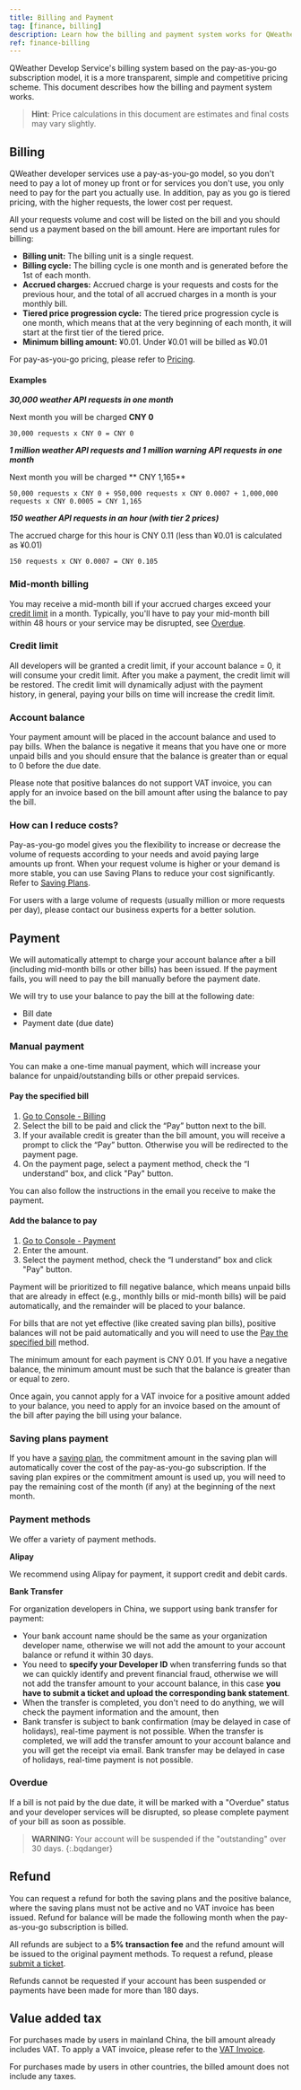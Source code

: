 ```yaml
---
title: Billing and Payment
tag: [finance, billing]
description: Learn how the billing and payment system works for QWeather Develop Services.
ref: finance-billing
---
```


QWeather Develop Service's billing system based on the pay-as-you-go subscription model, it is a more transparent, simple and competitive pricing scheme. This document describes how the billing and payment system works.

> **Hint**: Price calculations in this document are estimates and final costs may vary slightly.

## Billing

QWeather developer services use a pay-as-you-go model, so you don't need to pay a lot of money up front or for services you don't use, you only need to pay for the part you actually use. In addition, pay as you go is tiered pricing, with the higher requests, the lower cost per request.

All your requests volume and cost will be listed on the bill and you should send us a payment based on the bill amount. Here are important rules for billing:

- **Billing unit:** The billing unit is a single request.
- **Billing cycle:** The billing cycle is one month and is generated before the 1st of each month.
- **Accrued charges:** Accrued charge is your requests and costs for the previous hour, and the total of all accrued charges in a month is your monthly bill.
- **Tiered price progression cycle:** The tiered price progression cycle is one month, which means that at the very beginning of each month, it will start at the first tier of the tiered price.
- **Minimum billing amount:** ¥0.01. Under ¥0.01 will be billed as ¥0.01

For pay-as-you-go pricing, please refer to [Pricing](/en/docs/finance/pricing/).

#### Examples

***30,000 weather API requests in one month***

Next month you will be charged **CNY 0**

```
30,000 requests x CNY 0 = CNY 0
```

***1 million weather API requests and 1 million warning API requests in one month***

Next month you will be charged ** CNY 1,165**

```
50,000 requests x CNY 0 + 950,000 requests x CNY 0.0007 + 1,000,000 requests x CNY 0.0005 = CNY 1,165
```

***150 weather API requests in an hour (with tier 2 prices)***

The accrued charge for this hour is CNY 0.11 (less than ¥0.01 is calculated as ¥0.01)

```
150 requests x CNY 0.0007 = CNY 0.105
```

### Mid-month billing

You may receive a mid-month bill if your accrued charges exceed your [credit limit](#credit-limit) in a month. Typically, you'll have to pay your mid-month bill within 48 hours or your service may be disrupted, see [Overdue](#overdue).

### Credit limit

All developers will be granted a credit limit, if your account balance = 0, it will consume your credit limit. After you make a payment, the credit limit will be restored. The credit limit will dynamically adjust with the payment history, in general, paying your bills on time will increase the credit limit.

### Account balance

Your payment amount will be placed in the account balance and used to pay bills. When the balance is negative it means that you have one or more unpaid bills and you should ensure that the balance is greater than or equal to 0 before the due date.

Please note that positive balances do not support VAT invoice, you can apply for an invoice based on the bill amount after using the balance to pay the bill.

### How can I reduce costs?

Pay-as-you-go model gives you the flexibility to increase or decrease the volume of requests according to your needs and avoid paying large amounts up front. When your request volume is higher or your demand is more stable, you can use Saving Plans to reduce your cost significantly. Refer to [Saving Plans](/docs/finance/saving-plans/).

For users with a large volume of requests (usually million or more requests per day), please contact our business experts for a better solution.

## Payment

We will automatically attempt to charge your account balance after a bill (including mid-month bills or other bills) has been issued. If the payment fails, you will need to pay the bill manually before the payment date.

We will try to use your balance to pay the bill at the following date:

- Bill date
- Payment date (due date)

### Manual payment

You can make a one-time manual payment, which will increase your balance for unpaid/outstanding bills or other prepaid services.

#### Pay the specified bill

1. [Go to Console - Billing](https://console.qweather.com/finance/billing/)
2. Select the bill to be paid and click the “Pay” button next to the bill.
3. If your available credit is greater than the bill amount, you will receive a prompt to click the “Pay” button. Otherwise you will be redirected to the payment page.
4. On the payment page, select a payment method, check the “I understand” box, and click "Pay" button.

You can also follow the instructions in the email you receive to make the payment.

#### Add the balance to pay

1. [Go to Console - Payment](https://console.qweather.com/finance/payment/)
2. Enter the amount.
3. Select the payment method, check the “I understand” box and click "Pay" button.

Payment will be prioritized to fill negative balance, which means unpaid bills that are already in effect (e.g., monthly bills or mid-month bills) will be paid automatically, and the remainder will be placed to your balance.

For bills that are not yet effective (like created saving plan bills), positive balances will not be paid automatically and you will need to use the [Pay the specified bill](/en/docs/finance/billing-and-payment/#pay-the-specified-bill) method.

The minimum amount for each payment is CNY 0.01. If you have a negative balance, the minimum amount must be such that the balance is greater than or equal to zero.

Once again, you cannot apply for a VAT invoice for a positive amount added to your balance, you need to apply for an invoice based on the amount of the bill after paying the bill using your balance.

### Saving plans payment

If you have a [saving plan](/en/docs/finance/saving-plans/), the commitment amount in the saving plan will automatically cover the cost of the pay-as-you-go subscription. If the saving plan expires or the commitment amount is used up, you will need to pay the remaining cost of the month (if any) at the beginning of the next month.

### Payment methods

We offer a variety of payment methods.

**Alipay**

We recommend using Alipay for payment, it support credit and debit cards.

**Bank Transfer** 

For organization developers in China, we support using bank transfer for payment:

- Your bank account name should be the same as your organization developer name, otherwise we will not add the amount to your account balance or refund it within 30 days.
- You need to **specify your Developer ID** when transferring funds so that we can quickly identify and prevent financial fraud, otherwise we will not add the transfer amount to your account balance, in this case **you have to submit a ticket and upload the corresponding bank statement**. 
- When the transfer is completed, you don't need to do anything, we will check the payment information and the amount, then 
- Bank transfer is subject to bank confirmation (may be delayed in case of holidays), real-time payment is not possible. When the transfer is completed, we will add the transfer amount to your account balance and you will get the receipt via email. Bank transfer may be delayed in case of holidays, real-time payment is not possible. 

### Overdue

If a bill is not paid by the due date, it will be marked with a "Overdue" status and your developer services will be disrupted, so please complete payment of your bill as soon as possible.

> **WARNING:** Your account will be suspended if the "outstanding" over 30 days.
{:.bqdanger}

## Refund

You can request a refund for both the saving plans and the positive balance, where the saving plans must not be active and no VAT invoice has been issued. Refund for balance will be made the following month when the pay-as-you-go subscription is billed.

All refunds are subject to a **5% transaction fee** and the refund amount will be issued to the original payment methods. To request a refund, please [submit a ticket](https://console.qweather.com/support/ticket/new/).

Refunds cannot be requested if your account has been suspended or payments have been made for more than 180 days.

## Value added tax

For purchases made by users in mainland China, the bill amount already includes VAT. To apply a VAT invoice, please refer to the [VAT Invoice](/en/docs/finance/vat-invoice/).

For purchases made by users in other countries, the billed amount does not include any taxes.
